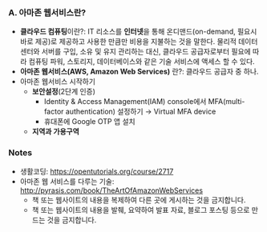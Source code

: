 ### A. 아마존 웹서비스란?
* **클라우드 컴퓨팅**이란?: IT 리소스를 **인터넷**을 통해 온디맨드(on-demand, 필요시 바로 제공)로 제공하고 사용한 만큼만 비용을 지불하는 것을 말한다. 물리적 데이터 센터와 서버를 구입, 소유 및 유지 관리하는 대신, 클라우드 공급자로부터 필요에 따라 컴퓨팅 파워, 스토리지, 데이터베이스와 같은 기술 서비스에 액세스 할 수 있다. 
* **아마존 웹서비스(AWS, Amazon Web Services)** 란?: 클라우드 공급자 중 하나. 
* 아마존 웹서비스 시작하기
  * **보안설정**(2단계 인증)
    * Identity & Access Management(IAM) console에서 MFA(multi-factor authentication) 설정하기 → Virtual MFA device
    * 휴대폰에 Google OTP 앱 설치
  * **지역과 가용구역**

### Notes
* 생활코딩: https://opentutorials.org/course/2717
* 아마존 웹 서비스를 다루는 기술: http://pyrasis.com/book/TheArtOfAmazonWebServices
  * 책 또는 웹사이트의 내용을 복제하여 다른 곳에 게시하는 것을 금지합니다.
  * 책 또는 웹사이트의 내용을 발췌, 요약하여 발표 자료, 블로그 포스팅 등으로 만드는 것을 금지합니다.
